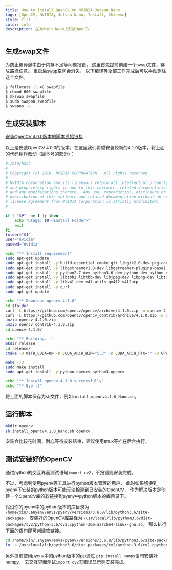 ```yaml
---
title: How to Install OpenCV on NVIDIA Jetson Nano
tags: [OpenCV, NVIDIA, Jetson Nano, Install, Chinese]
style: fill
color: info
description: 在Jetson Nano上安装OpenCV
---
```


<style type="text/css"> body { font-family: 'STSong', 'Poppins', sans-serif; } </style>

## 生成swap文件

为防止编译途中由于内存不足等问题报错，
这里首先提前创建一个swap文件，存放路径任意。
重启后swap空间会消失，
以下编译等全部工作完成后可以手动删除这个文件。

```sh
$ fallocate -l 4G swapfile
$ chmod 600 swapfile
$ mkswap swapfile
$ sudo swapon swapfile
$ swapon -s
```

## 生成安装脚本

[安装OpenCV 4.0.0版本的脚本原始链接](https://github.com/AastaNV/JEP/blob/master/script/install_opencv4.0.0_Nano.sh)

以上是安装OpenCV 4.0.0的版本，在这里我们希望安装较新的4.1.0版本，将上面的代码稍作改动（版本号的部分）：

```sh
#!/bin/bash
#
# Copyright (c) 2018, NVIDIA CORPORATION.  All rights reserved.
#
# NVIDIA Corporation and its licensors retain all intellectual property
# and proprietary rights in and to this software, related documentation
# and any modifications thereto.  Any use, reproduction, disclosure or
# distribution of this software and related documentation without an express
# license agreement from NVIDIA Corporation is strictly prohibited.
#

if [ "$#" -ne 1 ]; then
    echo "Usage: $0 <Install Folder>"
    exit
fi
folder="$1"
user="nvidia"
passwd="nvidia"

echo "** Install requirement"
sudo apt-get update
sudo apt-get install -y build-essential cmake git libgtk2.0-dev pkg-config libavcodec-dev libavformat-dev libswscale-dev
sudo apt-get install -y libgstreamer1.0-dev libgstreamer-plugins-base1.0-dev
sudo apt-get install -y python2.7-dev python3.6-dev python-dev python-numpy python3-numpy
sudo apt-get install -y libtbb2 libtbb-dev libjpeg-dev libpng-dev libtiff-dev libjasper-dev libdc1394-22-dev
sudo apt-get install -y libv4l-dev v4l-utils qv4l2 v4l2ucp
sudo apt-get install -y curl
sudo apt-get update

echo "** Download opencv-4.1.0"
cd $folder
curl -L https://github.com/opencv/opencv/archive/4.1.0.zip -o opencv-4.1.0.zip
curl -L https://github.com/opencv/opencv_contrib/archive/4.1.0.zip -o opencv_contrib-4.1.0.zip
unzip opencv-4.1.0.zip 
unzip opencv_contrib-4.1.0.zip 
cd opencv-4.1.0/

echo "** Building..."
mkdir release
cd release/
cmake -D WITH_CUDA=ON -D CUDA_ARCH_BIN="5.3" -D CUDA_ARCH_PTX="" -D OPENCV_EXTRA_MODULES_PATH=../../opencv_contrib-4.1.0/modules -D WITH_GSTREAMER=ON -D WITH_LIBV4L=ON -D BUILD_opencv_python2=ON -D BUILD_opencv_python3=ON -D BUILD_TESTS=OFF -D BUILD_PERF_TESTS=OFF -D BUILD_EXAMPLES=OFF -D CMAKE_BUILD_TYPE=RELEASE -D CMAKE_INSTALL_PREFIX=/usr/local ..

make -j3
sudo make install
sudo apt-get install -y python-opencv python3-opencv

echo "** Install opencv-4.1.0 successfully"
echo "** Bye :)"
```

将上面的脚本保存为`sh`文件，例如`install_opencv4.1.0_Nano.sh`。

## 运行脚本

```sh
mkdir opencv
sh install_opencv4.1.0_Nano.sh opencv
```
安装会比较花时间，耐心等待安装结束，建议使用tmux等挂在后台执行。


## 测试安装好的OpenCV

通过python的交互界面测试语句`import cv2`，不报错则安装完成。

不过，考虑到使用pyenv等工具进行python版本管理的用户，
此时如果切换到pyenv下安装的python版本可能无法检测到已安装的OpenCV，
作为解决版本是创建一个OpenCV库的软链接到pyenv中python版本的库目录下。

假设你的pyenv中的python版本的库目录为
`/home/xin/.anyenv/envs/pyenv/versions/3.6.8/lib/python3.6/site-packages`，
安装好的OpenCV库路径为
`/usr/local/lib/python3.6/dist-packages/cv2/python-3.6/cv2.cpython-36m-aarch64-linux-gnu.so`，
那么执行下面的语句即可创建软链接。

```sh
cd /home/xin/.anyenv/envs/pyenv/versions/3.6.8/lib/python3.6/site-packages
ln -s /usr/local/lib/python3.6/dist-packages/cv2/python-3.6/cv2.cpython-36m-aarch64-linux-gnu.so ./
```

另外提前使用pyenv中的python版本的pip通过
`pip install numpy`语句安装好numpy，
去交互界面测试`import cv2`无错误显示则安装完成。
